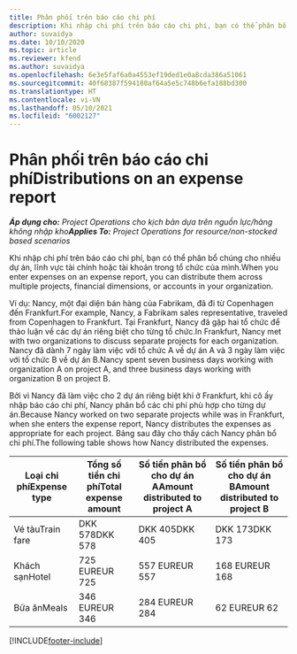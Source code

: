 ```yaml
---
title: Phân phối trên báo cáo chi phí
description: Khi nhập chi phí trên báo cáo chi phí, bạn có thể phân bổ chúng cho nhiều dự án, pháp nhân hoặc tài khoản trong tổ chức của mình.
author: suvaidya
ms.date: 10/10/2020
ms.topic: article
ms.reviewer: kfend
ms.author: suvaidya
ms.openlocfilehash: 6e3e5faf6a0a4553ef19ded1e0a8cda386a51061
ms.sourcegitcommit: 40f68387f594180af64a5e5c748b6efa188bd300
ms.translationtype: HT
ms.contentlocale: vi-VN
ms.lasthandoff: 05/10/2021
ms.locfileid: "6002127"
---
```

# <a name="distributions-on-an-expense-report"></a><span data-ttu-id="55556-103">Phân phối trên báo cáo chi phí</span><span class="sxs-lookup"><span data-stu-id="55556-103">Distributions on an expense report</span></span>

<span data-ttu-id="55556-104">_**Áp dụng cho:** Project Operations cho kịch bản dựa trên nguồn lực/hàng không nhập kho_</span><span class="sxs-lookup"><span data-stu-id="55556-104">_**Applies To:** Project Operations for resource/non-stocked based scenarios_</span></span>

<span data-ttu-id="55556-105">Khi nhập chi phí trên báo cáo chi phí, bạn có thể phân bổ chúng cho nhiều dự án, lĩnh vực tài chính hoặc tài khoản trong tổ chức của mình.</span><span class="sxs-lookup"><span data-stu-id="55556-105">When you enter expenses on an expense report, you can distribute them across multiple projects, financial dimensions, or accounts in your organization.</span></span>

<span data-ttu-id="55556-106">Ví dụ: Nancy, một đại diện bán hàng của Fabrikam, đã đi từ Copenhagen đến Frankfurt.</span><span class="sxs-lookup"><span data-stu-id="55556-106">For example, Nancy, a Fabrikam sales representative, traveled from Copenhagen to Frankfurt.</span></span> <span data-ttu-id="55556-107">Tại Frankfurt, Nancy đã gặp hai tổ chức để thảo luận về các dự án riêng biệt cho từng tổ chức.</span><span class="sxs-lookup"><span data-stu-id="55556-107">In Frankfurt, Nancy met with two organizations to discuss separate projects for each organization.</span></span> <span data-ttu-id="55556-108">Nancy đã dành 7 ngày làm việc với tổ chức A về dự án A và 3 ngày làm việc với tổ chức B về dự án B.</span><span class="sxs-lookup"><span data-stu-id="55556-108">Nancy spent seven business days working with organization A on project A, and three business days working with organization B on project B.</span></span>

<span data-ttu-id="55556-109">Bởi vì Nancy đã làm việc cho 2 dự án riêng biệt khi ở Frankfurt, khi cô ấy nhập báo cáo chi phí, Nancy phân bổ các chi phí phù hợp cho từng dự án.</span><span class="sxs-lookup"><span data-stu-id="55556-109">Because Nancy worked on two separate projects while was in Frankfurt, when she enters the expense report, Nancy distributes the expenses as appropriate for each project.</span></span> <span data-ttu-id="55556-110">Bảng sau đây cho thấy cách Nancy phân bổ chi phí.</span><span class="sxs-lookup"><span data-stu-id="55556-110">The following table shows how Nancy distributed the expenses.</span></span>

| <span data-ttu-id="55556-111">Loại chi phí</span><span class="sxs-lookup"><span data-stu-id="55556-111">Expense type</span></span> | <span data-ttu-id="55556-112">Tổng số tiền chi phí</span><span class="sxs-lookup"><span data-stu-id="55556-112">Total expense amount</span></span> | <span data-ttu-id="55556-113">Số tiền phân bổ cho dự án A</span><span class="sxs-lookup"><span data-stu-id="55556-113">Amount distributed to project A</span></span> | <span data-ttu-id="55556-114">Số tiền phân bổ cho dự án B</span><span class="sxs-lookup"><span data-stu-id="55556-114">Amount distributed to project B</span></span> |
|--------------|----------------------|---------------------------------|---------------------------------|
| <span data-ttu-id="55556-115">Vé tàu</span><span class="sxs-lookup"><span data-stu-id="55556-115">Train fare</span></span>   | <span data-ttu-id="55556-116">DKK 578</span><span class="sxs-lookup"><span data-stu-id="55556-116">DKK 578</span></span>              | <span data-ttu-id="55556-117">DKK 405</span><span class="sxs-lookup"><span data-stu-id="55556-117">DKK 405</span></span>                         | <span data-ttu-id="55556-118">DKK 173</span><span class="sxs-lookup"><span data-stu-id="55556-118">DKK 173</span></span>                         |
| <span data-ttu-id="55556-119">Khách sạn</span><span class="sxs-lookup"><span data-stu-id="55556-119">Hotel</span></span>        | <span data-ttu-id="55556-120">725 EUR</span><span class="sxs-lookup"><span data-stu-id="55556-120">EUR 725</span></span>              | <span data-ttu-id="55556-121">557 EUR</span><span class="sxs-lookup"><span data-stu-id="55556-121">EUR 557</span></span>                         | <span data-ttu-id="55556-122">168 EUR</span><span class="sxs-lookup"><span data-stu-id="55556-122">EUR 168</span></span>                         |
| <span data-ttu-id="55556-123">Bữa ăn</span><span class="sxs-lookup"><span data-stu-id="55556-123">Meals</span></span>        | <span data-ttu-id="55556-124">346 EUR</span><span class="sxs-lookup"><span data-stu-id="55556-124">EUR 346</span></span>              | <span data-ttu-id="55556-125">284 EUR</span><span class="sxs-lookup"><span data-stu-id="55556-125">EUR 284</span></span>                         | <span data-ttu-id="55556-126">62 EUR</span><span class="sxs-lookup"><span data-stu-id="55556-126">EUR 62</span></span>                          |


[!INCLUDE[footer-include](../includes/footer-banner.md)]